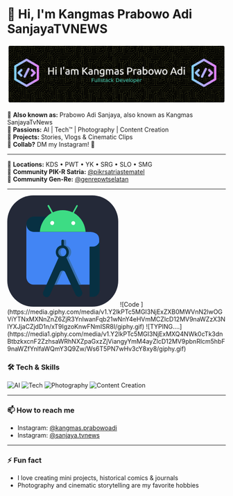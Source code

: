# 👋 Hi, I'm Kangmas Prabowo Adi SanjayaTVNEWS

![Kangmas.PrabowoAdi](banner-github.png)

💁 **Also known as:** Prabowo Adi Sanjaya, also known as Kangmas SanjayaTvNews   
🌱 **Passions:** AI | Tech™ | Photography | Content Creation  
🎥 **Projects:** Stories, Vlogs & Cinematic Clips  
🤝 **Collab?** DM my Instagram! 📩  

---

📍 **Locations:** KDS • PWT • YK • SRG • SLO • SMG  
🌲 **Community PIK-R Satria:** [@pikrsatriastematel](https://www.instagram.com/pikrsatriastematel?utm_source=ig_web_button_share_sheet&igsh=NHA0b3pldXBiYzRs)    
🌱 **Community Gen-Re:** [@genrepwtselatan](https://www.instagram.com/genrepwtselatan?utm_source=ig_web_button_share_sheet&igsh=N3loNHNiaDl5bm1r)    

---
<svg width="256" height="256" viewBox="0 0 256 256" fill="none" xmlns="http://www.w3.org/2000/svg">
<rect width="256" height="256" rx="60" fill="#242938"/>
<path d="M107.028 48.8181H60.7888C51.5798 48.8181 44.0108 56.6801 44.0108 66.4151C43.6818 75.8111 50.9178 83.6701 59.9698 84.0111H107.522L107.028 48.8181Z" fill="#073042"/>
<path d="M211.835 205.303H60.7887C51.4147 205.303 44.0107 197.445 44.0107 187.707V66.2461C44.0107 75.9821 51.5797 83.8411 60.7887 84.0111H187.321C187.321 84.0111 212 81.7931 212 101.097V205.303H211.835Z" fill="#4285F4"/>
<path d="M141.413 143.12C148.159 137.825 149.475 127.917 144.379 121.082C141.579 117.324 137.301 114.933 132.692 114.761H133.186C134.011 114.591 134.997 114.591 135.823 114.761V105.024C135.823 103.828 135.327 102.803 134.34 102.292C132.858 101.437 131.049 101.95 130.227 103.487C129.897 104 129.733 104.512 129.897 105.195V115.102C121.671 116.469 115.912 124.499 117.225 133.213V133.383C117.886 137.483 120.027 141.242 123.316 143.633L95.5088 205.474H113.609L126.441 177.116C127.925 173.698 131.872 172.162 135.327 173.87C136.646 174.554 137.795 175.749 138.453 177.116L151.783 205.474H170.209L141.413 143.12ZM132.036 140.387C126.77 140.387 122.657 135.945 122.657 130.48C122.657 125.011 126.935 120.741 132.199 120.911C134.667 120.911 136.81 121.937 138.617 123.647C142.401 127.403 142.401 133.554 138.781 137.483C137.137 139.192 134.667 140.387 132.036 140.387Z" fill="#3870B2"/>
<path d="M96.9917 57.363H161.818V69.662H96.9917V57.363Z" fill="white"/>
<path d="M127.1 120.741C132.199 120.741 136.48 125.183 136.316 130.649C136.316 135.945 132.036 140.387 126.77 140.216C121.671 140.216 117.556 135.775 117.556 130.48C117.556 127.917 118.542 125.524 120.357 123.647C122.164 121.766 124.63 120.741 127.1 120.741ZM130.72 115.102V104.853C130.72 103.657 130.227 102.633 129.24 102.119C127.76 101.265 125.949 101.778 125.123 103.316C124.793 103.828 124.63 104.341 124.793 105.024V114.933C116.567 116.298 110.808 124.33 112.129 133.042V133.213C112.788 137.31 114.924 141.07 118.215 143.46L83.1688 221.532C81.8538 224.268 82.0178 227.682 83.8278 230.245C86.4568 234.173 91.5618 235.198 95.3418 232.466C96.6628 231.611 97.6488 230.245 98.3058 228.878L121.671 176.944C123.151 173.528 127.1 171.99 130.556 173.698C131.872 174.382 133.022 175.579 133.681 176.944L157.539 228.366C159.516 232.636 164.449 234.344 168.566 232.293C172.676 230.245 174.323 225.119 172.347 220.848L136.316 143.12C142.896 137.652 144.049 127.575 138.781 120.741C136.81 118.007 134.011 116.128 130.72 115.102Z" fill="#073042"/>
<path d="M152.276 68.296C149.805 68.296 147.831 66.415 147.831 63.854C147.831 62.658 148.323 61.292 149.146 60.437C150.957 58.73 153.591 58.73 155.401 60.437C156.222 61.292 156.716 62.487 156.716 63.683C156.552 66.246 154.742 68.125 152.276 68.296ZM103.572 68.125C101.1 68.125 99.1288 66.075 99.1288 63.683C99.1288 62.487 99.6238 61.292 100.443 60.437C101.925 58.559 104.726 58.216 106.533 59.756H106.698C108.506 61.463 108.67 64.366 107.028 66.246L106.533 66.927C105.712 67.782 104.562 68.296 103.406 68.296L103.572 68.125ZM153.591 40.62L162.311 24.904C162.804 24.05 162.475 23.025 161.818 22.342C160.995 22 160.174 22.171 159.681 22.855L150.629 39.083C136.151 32.421 119.698 32.421 105.383 39.083L96.4978 23.025C96.1688 22.513 95.5088 22 94.8488 22C94.1918 22 93.5328 22.342 93.2018 23.025C92.8738 23.538 92.8738 24.391 93.2018 24.904L102.09 40.62C86.6208 49.33 76.5848 65.734 75.1078 83.841H180.737C179.424 65.564 169.221 49.33 153.755 40.62" fill="#3DDC84"/>
<path d="M197.37 117.839H190.459C190.128 118.007 189.8 118.349 189.8 118.861V232.466C189.8 232.977 190.128 233.319 190.625 233.319H197.863C206.254 233.319 213 226.143 213 217.603V101.95C213 110.662 206.254 117.667 197.863 117.667H197.37V117.839Z" fill="#073042"/>
</svg>
![Code </>](https://media.giphy.com/media/v1.Y2lkPTc5MGI3NjExZXB0MWVnN2lwOGViYTNxMXNnZnZ6ZjR3YnIwanFqb21wNnY4eHVmMCZlcD12MV9naWZzX3NlYXJjaCZjdD1n/xT9IgzoKnwFNmISR8I/giphy.gif)
![TYPING....](https://media1.giphy.com/media/v1.Y2lkPTc5MGI3NjExMXQ4NWk0cTk3dnBtbzkxcnF2ZzhsaWRhNXZpaGxzZjViangyYmM4ayZlcD12MV9pbnRlcm5hbF9naWZfYnlfaWQmY3Q9Zw/Ws6T5PN7wHv3cY8xy8/giphy.gif)



### 🛠️ Tech & Skills
![AI](https://img.shields.io/badge/AI-00CFFF?style=for-the-badge&logo=artificial-intelligence&logoColor=white)
![Tech](https://img.shields.io/badge/Tech-F7DF1E?style=for-the-badge&logo=javascript&logoColor=black)
![Photography](https://img.shields.io/badge/Photography-FF69B4?style=for-the-badge&logo=instagram&logoColor=white)
![Content Creation](https://img.shields.io/badge/Content%20Creation-8A2BE2?style=for-the-badge)

---

### 📫 How to reach me
- Instagram: [@kangmas.prabowoadi](https://instagram.com/kangmas.prabowoadi)  
- Instagram: [@sanjaya.tvnews](https://instagram.com/sanjaya.tvnews) 

---

### ⚡ Fun fact
- I love creating mini projects, historical comics & journals  
- Photography and cinematic storytelling are my favorite hobbies
